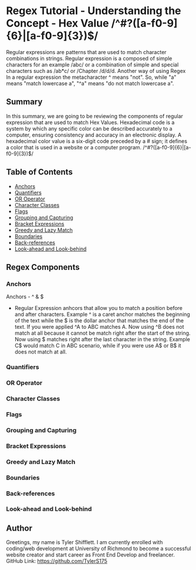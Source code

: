 # Regex Tutorial - Understanding the Concept - Hex Value /^#?([a-f0-9]{6}|[a-f0-9]{3})$/

Regular expressions are patterns that are used to match character combinations in strings. Regular expression is a composed of simple characters for an example /abc/ or a combination of simple and special characters such as /ab*c/ or /Chapter /d/d/d. Another way of using Regex In a regular expression the metacharacter ^ means "not". So, while "a" means "match lowercase a", "^a" means "do not match lowercase a".

## Summary

In this summary, we are going to be reviewing the components of regular expression that are used to match Hex Values.  Hexadecimal code is a system by which any specific color can be described accurately to a computer, ensuring consistency and accuracy in an electronic display. A hexadecimal color value is a six-digit code preceded by a # sign; it defines a color that is used in a website or a computer program. /^#?([a-f0-9]{6}|[a-f0-9]{3})$/

## Table of Contents

- [Anchors](#anchors)
- [Quantifiers](#quantifiers)
- [OR Operator](#or-operator)
- [Character Classes](#character-classes)
- [Flags](#flags)
- [Grouping and Capturing](#grouping-and-capturing)
- [Bracket Expressions](#bracket-expressions)
- [Greedy and Lazy Match](#greedy-and-lazy-match)
- [Boundaries](#boundaries)
- [Back-references](#back-references)
- [Look-ahead and Look-behind](#look-ahead-and-look-behind)

## Regex Components

### Anchors
Anchors - ^ & $
- Regular Expression anhcors that allow you to match a position before and after characters. Example ^ is a caret anchor matches the beginning of the text while the $ is the dollar anchor that matches the end of the text. If you were applied ^A to ABC matches A. Now using ^B does not match at all because it cannot be match right after the start of the string. Now using $ matches right after the last character in the string. Example C$ would match C in ABC scenario, while if you were use A$ or B$ it does not match at all. 


### Quantifiers

### OR Operator

### Character Classes

### Flags

### Grouping and Capturing

### Bracket Expressions

### Greedy and Lazy Match

### Boundaries

### Back-references

### Look-ahead and Look-behind

## Author

Greetings, my name is Tyler Shifflett. I am currently enrolled with coding/web development at University of Richmond to become a successful website creator and start career as Front End Develop and freelancer. 
GitHub Link: https://github.com/TylerS175 